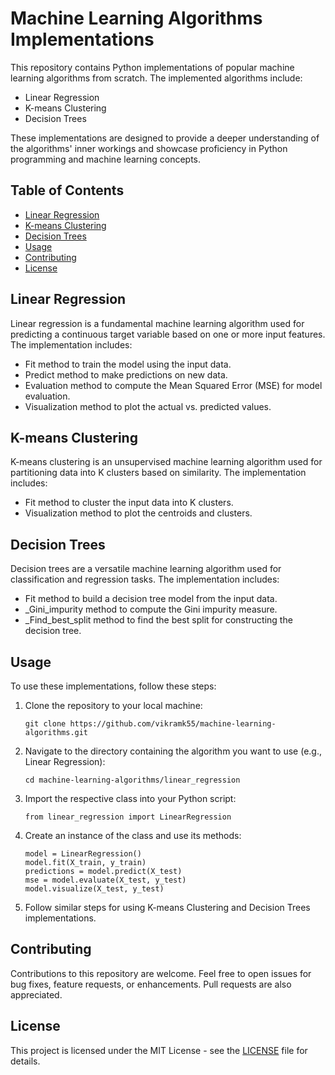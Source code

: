 <!DOCTYPE html>
<html lang="en">
<head>
    <meta charset="UTF-8">
    <meta name="viewport" content="width=device-width, initial-scale=1.0">
</head>
<body>

<h1>Machine Learning Algorithms Implementations</h1>

<p>This repository contains Python implementations of popular machine learning algorithms from scratch. The implemented algorithms include:</p>

<ul>
    <li>Linear Regression</li>
    <li>K-means Clustering</li>
    <li>Decision Trees</li>
</ul>

<p>These implementations are designed to provide a deeper understanding of the algorithms' inner workings and showcase proficiency in Python programming and machine learning concepts.</p>

<h2>Table of Contents</h2>

<ul>
    <li><a href="#linear-regression">Linear Regression</a></li>
    <li><a href="#k-means-clustering">K-means Clustering</a></li>
    <li><a href="#decision-trees">Decision Trees</a></li>
    <li><a href="#usage">Usage</a></li>
    <li><a href="#contributing">Contributing</a></li>
    <li><a href="#license">License</a></li>
</ul>

<h2>Linear Regression</h2>

<p>Linear regression is a fundamental machine learning algorithm used for predicting a continuous target variable based on one or more input features. The implementation includes:</p>

<ul>
    <li>Fit method to train the model using the input data.</li>
    <li>Predict method to make predictions on new data.</li>
    <li>Evaluation method to compute the Mean Squared Error (MSE) for model evaluation.</li>
    <li>Visualization method to plot the actual vs. predicted values.</li>
</ul>

<h2>K-means Clustering</h2>

<p>K-means clustering is an unsupervised machine learning algorithm used for partitioning data into K clusters based on similarity. The implementation includes:</p>

<ul>
    <li>Fit method to cluster the input data into K clusters.</li>
    <li>Visualization method to plot the centroids and clusters.</li>
</ul>

<h2>Decision Trees</h2>

<p>Decision trees are a versatile machine learning algorithm used for classification and regression tasks. The implementation includes:</p>

<ul>
    <li>Fit method to build a decision tree model from the input data.</li>
    <li>_Gini_impurity method to compute the Gini impurity measure.</li>
    <li>_Find_best_split method to find the best split for constructing the decision tree.</li>
</ul>

<h2>Usage</h2>

<p>To use these implementations, follow these steps:</p>

<ol>
    <li>Clone the repository to your local machine:</li>
    <pre><code>git clone https://github.com/vikramk55/machine-learning-algorithms.git</code></pre>
    <li>Navigate to the directory containing the algorithm you want to use (e.g., Linear Regression):</li>
    <pre><code>cd machine-learning-algorithms/linear_regression</code></pre>
    <li>Import the respective class into your Python script:</li>
    <pre><code>from linear_regression import LinearRegression</code></pre>
    <li>Create an instance of the class and use its methods:</li>
    <pre><code>model = LinearRegression()
model.fit(X_train, y_train)
predictions = model.predict(X_test)
mse = model.evaluate(X_test, y_test)
model.visualize(X_test, y_test)</code></pre>
    <li>Follow similar steps for using K-means Clustering and Decision Trees implementations.</li>
</ol>

<h2>Contributing</h2>

<p>Contributions to this repository are welcome. Feel free to open issues for bug fixes, feature requests, or enhancements. Pull requests are also appreciated.</p>

<h2>License</h2>

<p>This project is licensed under the MIT License - see the <a href="LICENSE">LICENSE</a> file for details.</p>

</body>
</html>
